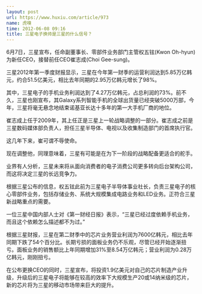 ```yaml
---
layout: post
url: https://www.huxiu.com/article/973
name: 虎嗅
time: 2012-06-08 09:16
title: 三星电子换帅是三星的什么信号？
---
```

6月7日，三星宣布，任命副董事长、零部件业务部门主管权五铉(Kwon Oh-hyun)为新任CEO，接替前任CEO崔志成(Choi Gee-sung)。

三星2012年第一季度财报显示，三星在今年第一财季的运营利润达到5.85万亿韩元，约合51.5亿美元，相比去年同期的2.95万亿韩元增长了98%。

其中，三星电子的手机业务利润达到了4.27万亿韩元，占总利润的73%。前不久，三星也刚宣布，其Galaxy系列智能手机的全球出货量已经突破5000万部，今年，三星将毫无悬念地结束诺基亚长达十多年的第一大手机厂商的地位。

崔志成上任于2009年，其上任正是三星上一轮战略调整的一部分。崔志成之前是三星数码媒体部负责人，担任三星半导体、电视以及收集制造部门的首席执行官。

这几年下来，崔可谓不辱使命。

现在调整他，同理意味着，三星有可能是在为下一阶段的战略配备更适合的舵手。

业界有人分析，三星未来将从面向消费者的电子消费公司更多转向后台架构公司，而这将决定三星的长远竞争力。

根据三星公布的信息，权五铉此前为三星电子半导体事业社长，负责三星电子的核心零部件业务，包括存储业务、系统大规模集成电路业务和LED业务。正符合三星新战略重点的需要。

一位三星中国内部人士对《第一财经日报》表示，“三星已经过度依赖手机业务，而且这个依赖怎么描述都不为过。”

根据三星财报，三星在第二财季中的芯片业务营业利润为7600亿韩元，相比去年同期下跌了54个百分比。长期亏损的面板业务仍不乐观，尽管已经开始逐渐扭亏。面板业务的销售额比上年同期增加31%至8.54万亿韩元；营业利润为0.28万亿韩元，刚刚扭亏。

在公布更换CEO的同时，三星宣布，将投资1.9亿美元对自己的芯片制造产业升级，升级后的三星电子将能够在较高的效率下大规模生产20或14纳米级的芯片，新的芯片将为三星的移动市场带来巨大的提升。

